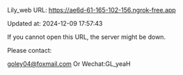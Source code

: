 Lily_web URL: https://ae6d-61-165-102-156.ngrok-free.app

Updated at: 2024-12-09 17:57:43

If you cannot open this URL, the server might be down.

Please contact: 

goley04@foxmail.com Or Wechat:GL_yeaH